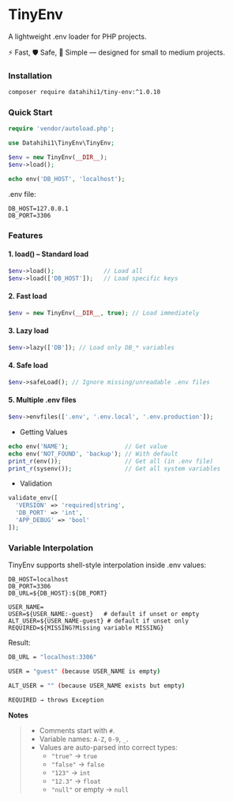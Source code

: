 # TinyEnv

A lightweight .env loader for PHP projects.

⚡ Fast, 🛡️ Safe, 🎯 Simple — designed for small to medium projects.

### Installation
```bash
composer require datahihi1/tiny-env:^1.0.10
```

### Quick Start
```php
require 'vendor/autoload.php';

use Datahihi1\TinyEnv\TinyEnv;

$env = new TinyEnv(__DIR__);
$env->load();

echo env('DB_HOST', 'localhost');
```

.env file:

```env
DB_HOST=127.0.0.1
DB_PORT=3306
```

### Features
#### 1. load() – Standard load
```php
$env->load();              // Load all
$env->load(['DB_HOST']);   // Load specific keys
```

#### 2. Fast load
```php
$env = new TinyEnv(__DIR__, true); // Load immediately
```

#### 3. Lazy load
```php
$env->lazy(['DB']); // Load only DB_* variables
```

#### 4. Safe load
```php
$env->safeLoad(); // Ignore missing/unreadable .env files
```

#### 5. Multiple .env files
```php
$env->envfiles(['.env', '.env.local', '.env.production']);
```

- Getting Values
```php
echo env('NAME');                // Get value
echo env('NOT_FOUND', 'backup'); // With default
print_r(env());                  // Get all (in .env file)
print_r(sysenv());               // Get all system variables
```

- Validation
```php
validate_env([
  'VERSION' => 'required|string',
  'DB_PORT' => 'int',
  'APP_DEBUG' => 'bool'
]);
```

### Variable Interpolation

TinyEnv supports shell-style interpolation inside .env values:

```env
DB_HOST=localhost
DB_PORT=3306
DB_URL=${DB_HOST}:${DB_PORT}

USER_NAME=
USER=${USER_NAME:-guest}   # default if unset or empty
ALT_USER=${USER_NAME-guest} # default if unset only
REQUIRED=${MISSING?Missing variable MISSING}
```

Result:
```bash
DB_URL = "localhost:3306"

USER = "guest" (because USER_NAME is empty)

ALT_USER = "" (because USER_NAME exists but empty)

REQUIRED → throws Exception
```

**Notes**
>
> - Comments start with `#`.
> - Variable names: `A-Z`, `0-9`, `_`.
> - Values are auto-parsed into correct types:
>   - `"true"` → `true`
>   - `"false"` → `false`
>   - `"123"` → `int`
>   - `"12.3"` → `float`
>   - `"null"` or empty → `null`